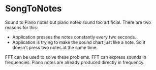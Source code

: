 # SongToNotes
Sound to Piano notes but piano notes sound too artificial.
There are two reasons for this:
  * Application presses the notes constantly every two seconds.
  * Application is trying to make the sound chart just like a note. So it doesn't press two notes at the same time.

FFT can be used to solve these problems. FFT can express sounds in frequencies. Piano notes are already produced directly in frequency.
